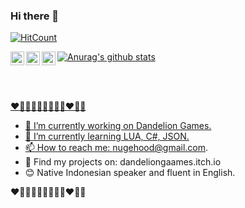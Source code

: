 ### Hi there 👋
[![HitCount](http://hits.dwyl.com/nugehood/nugehood.svg)](http://hits.dwyl.com/nugehood/nugehood)


[![Anurag's github stats](https://github-readme-stats.vercel.app/api?username=nugehood)](https://github.com/anuraghazra/github-readme-stats)
<a href="https://www.linkedin.com/in/anugerah-maulana-2ab193175/">
  <img align="left" alt="Anugerah's LinkedIn" width="22px" src="https://cdn.jsdelivr.net/npm/simple-icons@v3/icons/linkedin.svg" />
</a>
<a href="https://steamcommunity.com/id/syaufy">
  <img align="left" alt="Anugerah's Steam" width="22px" src="https://cdn.jsdelivr.net/npm/simple-icons@3.1.0/icons/steam.svg" />
</a>
<a href="https://dandeliongaames.itch.io">
  <img align="left" alt="Anugerah's Instagram" width="22px" src="https://cdn.jsdelivr.net/npm/simple-icons@v3/icons/instagram.svg" />

<br />
<br />


❤️🧡💛💚💙💜🤎🖤🤍♥️🤍🖤

- 🔭 I’m currently working on Dandelion Games.
- 🌱 I’m currently learning LUA, C#, JSON.
- 📫 How to reach me: nugehood@gmail.com.
- 📜 Find my projects on: dandeliongaames.itch.io
- 😊 Native Indonesian speaker and fluent in English.

❤️🧡💛💚💙💜🤎🖤🤍♥️🤍🖤
